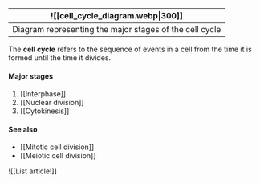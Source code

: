 |            ![[cell_cycle_diagram.webp\|300]]            |
| :-----------------------------------------------------: |
| Diagram representing the major stages of the cell cycle |

The **cell cycle** refers to the sequence of events in a cell from the time it is formed until the time it divides.

#### Major stages
1. [[Interphase]]
2. [[Nuclear division]]
3. [[Cytokinesis]]

#### See also
- [[Mitotic cell division]]
- [[Meiotic cell division]]

![[List article!]]